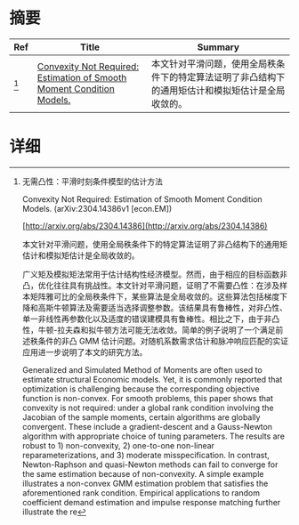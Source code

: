 # 摘要

| Ref | Title | Summary |
| --- | --- | --- |
| [^1] | [Convexity Not Required: Estimation of Smooth Moment Condition Models.](http://arxiv.org/abs/2304.14386) | 本文针对平滑问题，使用全局秩条件下的特定算法证明了非凸结构下的通用矩估计和模拟矩估计是全局收敛的。 |

# 详细

[^1]: 无需凸性：平滑时刻条件模型的估计方法

    Convexity Not Required: Estimation of Smooth Moment Condition Models. (arXiv:2304.14386v1 [econ.EM])

    [http://arxiv.org/abs/2304.14386](http://arxiv.org/abs/2304.14386)

    本文针对平滑问题，使用全局秩条件下的特定算法证明了非凸结构下的通用矩估计和模拟矩估计是全局收敛的。

    

    广义矩及模拟矩法常用于估计结构性经济模型。然而，由于相应的目标函数非凸，优化往往具有挑战性。本文针对平滑问题，证明了不需要凸性：在涉及样本矩阵雅可比的全局秩条件下，某些算法是全局收敛的。这些算法包括梯度下降和高斯牛顿算法及需要适当选择调整参数。该结果具有鲁棒性，对非凸性、单一非线性再参数化以及适度的错误建模具有鲁棒性。相比之下，由于非凸性，牛顿-拉夫森和拟牛顿方法可能无法收敛。简单的例子说明了一个满足前述秩条件的非凸 GMM 估计问题。对随机系数需求估计和脉冲响应匹配的实证应用进一步说明了本文的研究方法。

    Generalized and Simulated Method of Moments are often used to estimate structural Economic models. Yet, it is commonly reported that optimization is challenging because the corresponding objective function is non-convex. For smooth problems, this paper shows that convexity is not required: under a global rank condition involving the Jacobian of the sample moments, certain algorithms are globally convergent. These include a gradient-descent and a Gauss-Newton algorithm with appropriate choice of tuning parameters. The results are robust to 1) non-convexity, 2) one-to-one non-linear reparameterizations, and 3) moderate misspecification. In contrast, Newton-Raphson and quasi-Newton methods can fail to converge for the same estimation because of non-convexity. A simple example illustrates a non-convex GMM estimation problem that satisfies the aforementioned rank condition. Empirical applications to random coefficient demand estimation and impulse response matching further illustrate the re
    

